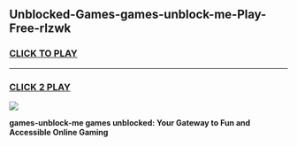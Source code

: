 
## Unblocked-Games-games-unblock-me-Play-Free-rlzwk
<h3>
<a href="https://premium76.site?title=games-unblock-me&ref=10A">CLICK TO PLAY</a></h3>
<hr>

<h3>
<a href="https://premium76.site?title=games-unblock-me&ref=10A">CLICK 2 PLAY</a>
  
</h3>

<a href="https://premium76.site?title=games-unblock-me&ref=10A"><img src="https://clearcache.store/games.png"></a>


**games-unblock-me games unblocked: Your Gateway to Fun and Accessible Online Gaming**
